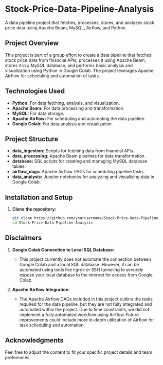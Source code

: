 # Stock-Price-Data-Pipeline-Analysis
A data pipeline project that fetches, processes, stores, and analyzes stock price data using Apache Beam, MySQL, Airflow, and Python.

## Project Overview
This project is part of a group effort to create a data pipeline that fetches stock price data from financial APIs, processes it using Apache Beam, stores it in a MySQL database, and performs basic analysis and visualization using Python in Google Colab. The project leverages Apache Airflow for scheduling and automation of tasks.

## Technologies Used
- **Python:** For data fetching, analysis, and visualization.
- **Apache Beam:** For data processing and transformation.
- **MySQL:** For data storage.
- **Apache Airflow:** For scheduling and automating the data pipeline.
- **Google Colab:** For data analysis and visualization.

## Project Structure
- **data_ingestion:** Scripts for fetching data from financial APIs.
- **data_processing:** Apache Beam pipelines for data transformation.
- **database:** SQL scripts for creating and managing MySQL database tables.
- **airflow_dags:** Apache Airflow DAGs for scheduling pipeline tasks.
- **data_analysis:** Jupyter notebooks for analyzing and visualizing data in Google Colab.

## Installation and Setup
1. **Clone the repository:**
   ```bash
   git clone https://github.com/yourusername/Stock-Price-Data-Pipeline-Analysis.git
   cd Stock-Price-Data-Pipeline-Analysis

## Disclaimers
1. **Google Colab Connection to Local SQL Database:**
   - This project currently does not automate the connection between Google Colab and a local SQL database. However, it can be automated using tools like ngrok or SSH tunneling to securely expose your local database to the internet for access from Google Colab.

2. **Apache Airflow Integration:**
   - The Apache Airflow DAGs included in this project outline the tasks required for the data pipeline, but they are not fully integrated and automated within the project. Due to time constraints, we did not implement a fully automated workflow using Airflow. Future improvements could include more in-depth utilization of Airflow for task scheduling and automation.

## Acknowledgments

Feel free to adjust the content to fit your specific project details and team preferences.
